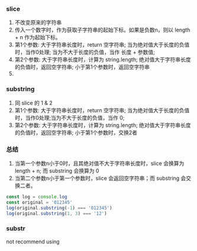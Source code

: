### slice
1. 不改变原来的字符串
2. 传入一个数字时，作为获取子字符串的起始下标。如果是负数n，则以 length + n 作为起始下标。
3. 第1个参数: 大于字符串长度时，return 空字符串; 当为绝对值大于长度的负值时，当作0处理; 当为不大于长度的负值，当作 长度 + 参数值; 
4. 第2个参数: 大于字符串长度时，计算为 string.length; 绝对值大于字符串长度的负值时，返回空字符串; 小于第1个参数时，返回空字符串
5. 

### substring
1. 同 slice 的 1 & 2
2. 第1个参数: 大于字符串长度时，return 空字符串; 当为绝对值大于长度的负值时，当作0处理;当为不大于长度的负值，当作 0;  
3. 第2个参数: 大于字符串长度时，计算为 string.length; 绝对值大于字符串长度的负值时，返回空字符串; 小于第1个参数时，交换2者

### 总结
1. 当第一个参数n小于0时，且其绝对值不大于字符串长度时，slice 会换算为 length + n; 而 substring 会换算为 0
2. 当第二个参数n小于第一个参数时，slice 会返回空字符串；而 substring 会交换二者。

```javascript
const log = console.log
const original = '012345'
log(original.substring(-1) === '012345')
log(original.substring(1, 3) === '12')
```

### substr
not recommend using
